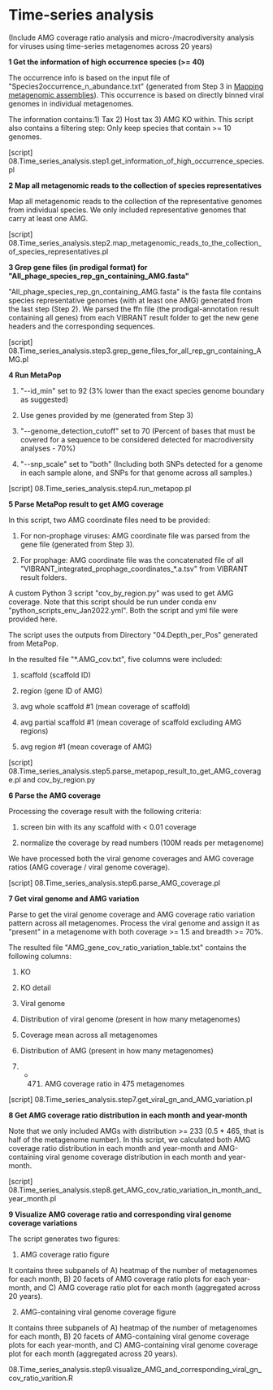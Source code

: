 # Time-series analysis

(Include AMG coverage ratio analysis and micro-/macrodiversity analysis for viruses using time-series metagenomes across 20 years)

**1 Get the information of high occurrence species (>= 40)**

The occurrence info is based on the input file of "Species2occurrence_n_abundance.txt" (generated from Step 3 in [Mapping metagenomic assemblies](https://github.com/AnantharamanLab/TYMEFLIES_Viral/tree/main/Mapping_metagenomic_assemblies)). This occurrence is based on directly binned viral genomes in individual metagenomes. 

The information contains:1) Tax 2) Host tax 3) AMG KO within. This script also contains a filtering step: Only keep species that contain >= 10 genomes.

[script] 08.Time_series_analysis.step1.get_information_of_high_occurrence_species.pl

**2 Map all metagenomic reads to the collection of species representatives**

Map all metagenomic reads to the collection of the representative genomes from individual species. We only included representative genomes that carry at least one AMG.

[script] 08.Time_series_analysis.step2.map_metagenomic_reads_to_the_collection_of_species_representatives.pl

**3 Grep gene files (in prodigal format) for "All_phage_species_rep_gn_containing_AMG.fasta"**

"All_phage_species_rep_gn_containing_AMG.fasta" is the fasta file contains species representative genomes (with at least one AMG) generated from the last step (Step 2). We parsed the ffn file (the prodigal-annotation result containing all genes) from each VIBRANT result folder to get the new gene headers and the corresponding sequences. 

[script] 08.Time_series_analysis.step3.grep_gene_files_for_all_rep_gn_containing_AMG.pl

**4 Run MetaPop**

1) "--id_min" set to 92 (3% lower than the exact species genome boundary as suggested)
2) Use genes provided by me (generated from Step 3)
3) "--genome_detection_cutoff" set to 70 (Percent of bases that must be covered for a sequence to be considered detected for macrodiversity analyses - 70%)

4) "--snp_scale" set to "both" (Including both SNPs detected for a genome in each sample alone, and SNPs for that genome across all samples.)

[script] 08.Time_series_analysis.step4.run_metapop.pl

**5 Parse MetaPop result to get AMG coverage**

In this script, two AMG coordinate files need to be provided:

1) For non-prophage viruses: AMG coordinate file was parsed from the gene file (generated from Step 3).

2) For prophage: AMG coordinate file was the concatenated file of all "VIBRANT_integrated_prophage_coordinates_*.a.tsv" from VIBRANT result folders.

A custom Python 3 script "cov_by_region.py" was used to get AMG coverage. Note that this script should be run under conda env "python_scripts_env_Jan2022.yml". Both the script and yml file were provided here.

The script uses the outputs from Directory "04.Depth_per_Pos" generated from MetaPop.

In the resulted file "*.AMG_cov.txt", five columns were included:

1) scaffold (scaffold ID)

2) region (gene ID of AMG)

3) avg whole scaffold #1 (mean coverage of scaffold)

4) avg partial scaffold #1 (mean coverage of scaffold excluding AMG regions)

5) avg region #1 (mean coverage of AMG)

[script] 08.Time_series_analysis.step5.parse_metapop_result_to_get_AMG_coverage.pl and cov_by_region.py

**6 Parse the AMG coverage**

Processing the coverage result with the following criteria:

1) screen bin with its any scaffold with < 0.01 coverage 

2) normalize the coverage by read numbers (100M reads per metagenome)

We have processed both the viral genome coverages and AMG coverage ratios (AMG coverage / viral genome coverage).

[script] 08.Time_series_analysis.step6.parse_AMG_coverage.pl

**7 Get viral genome and AMG variation**

Parse to get the viral genome coverage and AMG coverage ratio variation pattern across all metagenomes. Process the viral genome and assign it as "present" in a metagenome with both coverage >= 1.5 and breadth >= 70%.

The resulted file "AMG_gene_cov_ratio_variation_table.txt" contains the following columns:

1) KO

2) KO detail

3) Viral genome

4) Distribution of viral genome (present in how many metagenomes)

5) Coverage mean across all metagenomes

6) Distribution of AMG (present in how many metagenomes)

7) - 471) AMG coverage ratio in 475 metagenomes

[script] 08.Time_series_analysis.step7.get_viral_gn_and_AMG_variation.pl

**8 Get AMG coverage ratio distribution in each month and year-month**

Note that we only included AMGs with distribution >= 233 (0.5 * 465, that is half of the metagenome number). In this script, we calculated both AMG coverage ratio distribution in each month and year-month and AMG-containing viral genome coverage distribution in each month and year-month.

[script] 08.Time_series_analysis.step8.get_AMG_cov_ratio_variation_in_month_and_year_month.pl

**9 Visualize AMG coverage ratio and corresponding viral genome coverage variations**

The script generates two figures:

1) AMG coverage ratio figure

It contains three subpanels of A) heatmap of the number of metagenomes for each month, B) 20 facets of AMG coverage ratio plots for each year-month, and C) AMG coverage ratio plot for each month (aggregated across 20 years).

2) AMG-containing viral genome coverage figure

It contains three subpanels of A) heatmap of the number of metagenomes for each month, B) 20 facets of AMG-containing viral genome coverage plots for each year-month, and C) AMG-containing viral genome coverage plot for each month (aggregated across 20 years).

08.Time_series_analysis.step9.visualize_AMG_and_corresponding_viral_gn_cov_ratio_varition.R